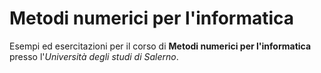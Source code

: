 <h1> Metodi numerici per l'informatica </h1>
Esempi ed esercitazioni per il corso di <b>Metodi numerici per l'informatica</b> presso l'<i>Università degli studi di Salerno</i>.
